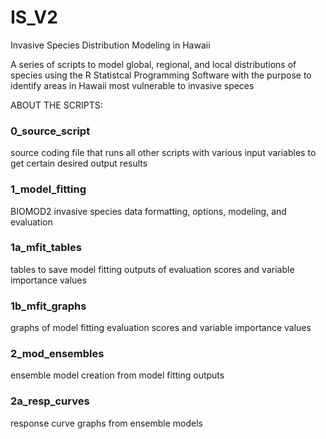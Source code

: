 # IS_V2
Invasive Species Distribution Modeling in Hawaii

A series of scripts to model global, regional, and local distributions of species using the R Statistcal Programming Software with the purpose to identify areas in Hawaii most vulnerable to invasive speces

ABOUT THE SCRIPTS:
### 0_source_script ###
source coding file that runs all other scripts with various input variables to get certain desired output results

### 1_model_fitting ###
BIOMOD2 invasive species data formatting, options, modeling, and evaluation 

### 1a_mfit_tables ###
tables to save model fitting outputs of evaluation scores and variable importance values

### 1b_mfit_graphs ###
graphs of model fitting evaluation scores and variable importance values

### 2_mod_ensembles ###
ensemble model creation from model fitting outputs

### 2a_resp_curves ###
response curve graphs from ensemble models
